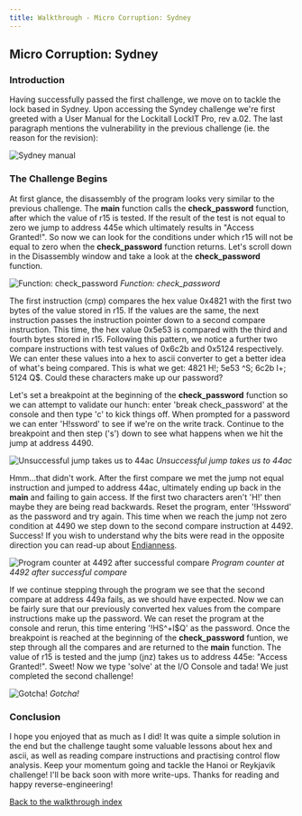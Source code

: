 ```yaml
---
title: Walkthrough - Micro Corruption: Sydney
---
```


## Micro Corruption: Sydney
### Introduction

Having successfully passed the first challenge, we move on to tackle the lock based in Sydney. Upon accessing the Syndey challenge we're first greeted with a User Manual for the Lockitall LockIT Pro, rev a.02. The last paragraph mentions the vulnerability in the previous challenge (ie. the reason for the revision):

![Sydney manual](https://mycognosist.github.io/images/SydManual.png)

### The Challenge Begins

At first glance, the disassembly of the program looks very similar to the previous challenge. The **main** function calls the **check_password** function, after which the value of r15 is tested. If the result of the test is not equal to zero we jump to address 445e which ultimately results in "Access Granted!". So now we can look for the conditions under which r15 will not be equal to zero when the **check_password** function returns. Let's scroll down in the Disassembly window and take a look at the **check_password** function.

![Function: check_password](https://mycognosist.github.io/images/SydChkPass.png)
_Function: check_password_

The first instruction (cmp) compares the hex value 0x4821 with the first two bytes of the value stored in r15. If the values are the same, the next instruction passes the instruction pointer down to a second compare instruction. This time, the hex value 0x5e53 is compared with the third and fourth bytes stored in r15. Following this pattern, we notice a further two compare instructions with test values of 0x6c2b and 0x5124 respectively. We can enter these values into a hex to ascii converter to get a better idea of what's being compared. This is what we get: 4821 H!; 5e53 ^S; 6c2b l+; 5124 Q$. Could these characters make up our password?

Let's set a breakpoint at the beginning of the **check_password** function so we can attempt to validate our hunch: enter 'break check_password' at the console and then type 'c' to kick things off. When prompted for a password we can enter 'H!ssword' to see if we're on the write track. Continue to the breakpoint and then step ('s') down to see what happens when we hit the jump at address 4490.

![Unsuccessful jump takes us to 44ac](https://mycognosist.github.io/images/SydFail.png)
_Unsuccessful jump takes us to 44ac_

Hmm...that didn't work. After the first compare we met the jump not equal instruction and jumped to address 44ac, ultimately ending up back in the **main** and failing to gain access. If the first two characters aren't 'H!' then maybe they are being read backwards. Reset the program, enter '!Hssword' as the password and try again. This time when we reach the jump not zero condition at 4490 we step down to the second compare instruction at 4492. Success! If you wish to understand why the bits were read in the opposite direction you can read-up about [Endianness](https://en.wikipedia.org/wiki/Endianness">Endianness).

![Program counter at 4492 after successful compare](https://mycognosist.github.io/images/SydCmpSuccess.png)
_Program counter at 4492 after successful compare_

If we continue stepping through the program we see that the second compare at address 449a fails, as we should have expected. Now we can be fairly sure that our previously converted hex values from the compare instructions make up the password. We can reset the program at the console and rerun, this time entering '!HS^+l$Q' as the password. Once the breakpoint is reached at the beginning of the **check_password** funtion, we step through all the compares and are returned to the **main** function. The value of r15 is tested and the jump (jnz) takes us to address 445e: "Access Granted!". Sweet! Now we type 'solve' at the I/O Console and tada! We just completed the second challenge!

![Gotcha!](https://mycognosist.github.io/images/SydComplete.png)
_Gotcha!_

### Conclusion

I hope you enjoyed that as much as I did! It was quite a simple solution in the end but the challenge taught some valuable lessons about hex and ascii, as well as reading compare instructions and practising control flow analysis. Keep your momentum going and tackle the Hanoi or Reykjavik challenge! I'll be back soon with more write-ups. Thanks for reading and happy reverse-engineering!

[Back to the walkthrough index](https://mycognosist.github.io/)
